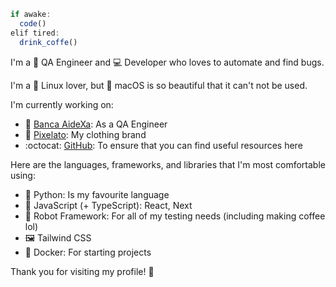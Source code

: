 ```js
if awake:
  code()
elif tired:
  drink_coffe()
```

I'm a 🐞 QA Engineer and 💻 Developer who loves to automate and find bugs. 

I'm a 🐧 Linux lover, but 🍎 macOS is so beautiful that it can't not be used.

I'm currently working on:
-   🏦 [Banca AideXa](https://aidexa.it/): As a QA Engineer 
-   👾 [Pixelato](https://www.pixelato.it/): My clothing brand
-   :octocat: [GitHub](https://github.com/ludovicobesana?tab=repositories): To ensure that you can find useful resources here 

Here are the languages, frameworks, and libraries that I'm most comfortable using:

-   🐍 Python: Is my favourite language
-   📒 JavaScript (+ TypeScript): React, Next
-   🤖 Robot Framework: For all of my testing needs (including making coffee lol)
-   🖼️ Tailwind CSS
-   🐋 Docker: For starting projects 

Thank you for visiting my profile! 🙏
